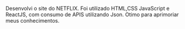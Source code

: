 
Desenvolvi o site do NETFLIX. Foi utilizado HTML,CSS JavaScript e ReactJS, com consumo de APIS utilizando Json.
Otimo para aprimoriar meus conhecimentos.
